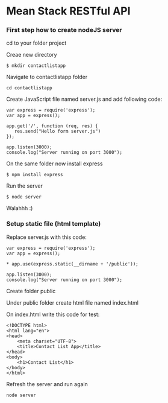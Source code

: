 # Mean Stack RESTful API

### First step how to create nodeJS server

cd to your folder project

Creae new directory

	$ mkdir contactlistapp

Navigate to contactlistapp folder

	cd contactlistapp

Create JavaScript file named server.js and add following code:

	var express = require('express');	
	var app = express();

	app.get('/', function (req, res) {
	   res.send("Hello form server.js")
	});

	app.listen(3000);
	console.log("Server running on port 3000");

On the same folder now install express

	$ npm install express

Run the server

	$ node server

Walahhh :)

### Setup static file (html template)

Replace server.js with this code:

	var express = require('express');
	var app = express();

	* app.use(express.static(__dirname + '/public'));

	app.listen(3000);
	console.log("Server running on port 3000");

Create folder public

Under public folder create html file named index.html

On index.html write this code for test:

	<!DOCTYPE html>
	<html lang="en">
	<head>
	    <meta charset="UTF-8">
	    <title>Contact List App</title>
	</head>
	<body>
	    <h1>Contact List</h1>
	</body>
	</html>

Refresh the server and run again

	node server

		


